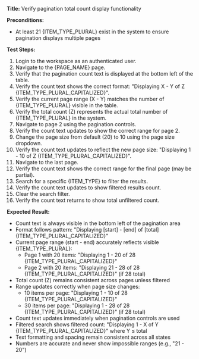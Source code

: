 **Title:** Verify pagination total count display functionality

**Preconditions:**
* At least 21 {ITEM_TYPE_PLURAL} exist in the system to ensure pagination displays multiple pages

**Test Steps:**
1. Login to the workspace as an authenticated user.
2. Navigate to the {PAGE_NAME} page.
3. Verify that the pagination count text is displayed at the bottom left of the table.
4. Verify the count text shows the correct format: "Displaying X - Y of Z {ITEM_TYPE_PLURAL_CAPITALIZED}".
5. Verify the current page range (X - Y) matches the number of {ITEM_TYPE_PLURAL} visible in the table.
6. Verify the total count (Z) represents the actual total number of {ITEM_TYPE_PLURAL} in the system.
7. Navigate to page 2 using the pagination controls.
8. Verify the count text updates to show the correct range for page 2.
9. Change the page size from default (20) to 10 using the page size dropdown.
10. Verify the count text updates to reflect the new page size: "Displaying 1 - 10 of Z {ITEM_TYPE_PLURAL_CAPITALIZED}".
11. Navigate to the last page.
12. Verify the count text shows the correct range for the final page (may be partial).
13. Search for a specific {ITEM_TYPE} to filter the results.
14. Verify the count text updates to show filtered results count.
15. Clear the search filter.
16. Verify the count text returns to show total unfiltered count.

**Expected Result:**
* Count text is always visible in the bottom left of the pagination area
* Format follows pattern: "Displaying [start] - [end] of [total] {ITEM_TYPE_PLURAL_CAPITALIZED}"
* Current page range (start - end) accurately reflects visible {ITEM_TYPE_PLURAL}:
  - Page 1 with 20 items: "Displaying 1 - 20 of 28 {ITEM_TYPE_PLURAL_CAPITALIZED}"
  - Page 2 with 20 items: "Displaying 21 - 28 of 28 {ITEM_TYPE_PLURAL_CAPITALIZED}" (if 28 total)
* Total count (Z) remains consistent across pages unless filtered
* Range updates correctly when page size changes:
  - 10 items per page: "Displaying 1 - 10 of 28 {ITEM_TYPE_PLURAL_CAPITALIZED}"
  - 30 items per page: "Displaying 1 - 28 of 28 {ITEM_TYPE_PLURAL_CAPITALIZED}" (if 28 total)
* Count text updates immediately when pagination controls are used
* Filtered search shows filtered count: "Displaying 1 - X of Y {ITEM_TYPE_PLURAL_CAPITALIZED}" where Y ≤ total
* Text formatting and spacing remain consistent across all states
* Numbers are accurate and never show impossible ranges (e.g., "21 - 20")